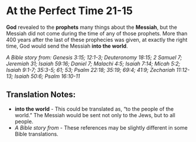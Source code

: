 At the Perfect Time 21-15
===========================


**God** revealed to the **prophets** many things about the **Messiah**,
but the Messiah did not come during the time of any of those prophets.
More than 400 years after the last of these prophecies was given, at
exactly the right time, God would send the Messiah **into the world**.

*A Bible story from: Genesis 3:15; 12:1-3; Deuteronomy 18:15; 2 Samuel 7;
Jeremiah 31; Isaiah 59:16; Daniel 7; Malachi 4:5; Isaiah 7:14; Micah 5:2;
Isaiah 9:1-7; 35:3-5; 61; 53; Psalm 22:18; 35:19; 69:4; 41:9; Zechariah
11:12-13; Isaiah 50:6; Psalm 16:10-11*

Translation Notes:
------------------

-   **into the world** - This could be translated as, “to the people of
    the world.” The Messiah would be sent not only to the Jews, but
    to all people.
-   *A Bible story from* - These references may be slightly different in
    some Bible translations.


